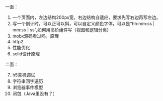一面：

1. 一个页面内，左边结构200px宽，右边结构自适应，要求先写右边再写左边。
2. 写一个倒计时，可以正可以斜，可以自定义颜色字体，可以是“hh:mm:ss | mm:ss | ss”,如何用高阶组件写（视图和逻辑分离）
3. mobx源码看过吗，原理
4. http2
5. 性能优化
6. solid设计原理

二面：

7. h5真机调试
8. 字符串回字遍历
9. 浏览器事件模型
10. 闭包（Java里没有？）